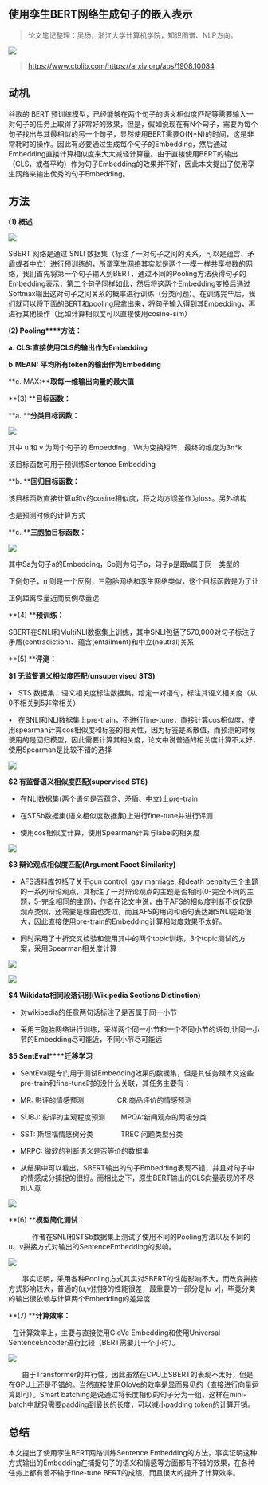 
## 使用孪生BERT网络生成句子的嵌入表示

> 论文笔记整理：吴杨，浙江大学计算机学院，知识图谱、NLP方向。

![](img/使用孪生BERT网络生成句子的嵌入表示.md_1.png)

> https://www.ctolib.com/https://arxiv.org/abs/1908.10084


## **动机**

谷歌的 BERT 预训练模型，已经能够在两个句子的语义相似度匹配等需要输入一对句子的任务上取得了非常好的效果，但是，假如说现在有N个句子，需要为每个句子找出与其最相似的另一个句子，显然使用BERT需要O(N*N)的时间，这是非常耗时的操作。因此有必要通过生成每个句子的Embedding，然后通过Embedding直接计算相似度来大大减轻计算量。由于直接使用BERT的输出（CLS，或者平均）作为句子Embedding的效果并不好，因此本文提出了使用孪生网络来输出优秀的句子Embedding。



## **方法**

**(1) 概述**

![](img/使用孪生BERT网络生成句子的嵌入表示.md_2.png)

SBERT 网络是通过 SNLI 数据集（标注了一对句子之间的关系，可以是蕴含、矛盾或者中立）进行预训练的，所谓孪生网络其实就是两个一模一样共享参数的网络，我们首先将第一个句子输入到BERT，通过不同的Pooling方法获得句子的Embedding表示，第二个句子同样如此，然后将这两个Embedding变换后通过Softmax输出这对句子之间关系的概率进行训练（分类问题）。在训练完毕后，我们就可以将下面的BERT和pooling层拿出来，将句子输入得到其Embedding，再进行其他操作（比如计算相似度可以直接使用cosine-sim）

**(2) Pooling****方法：**

**a. CLS:****直接使用****CLS****的输出作为****Embedding**

**b.MEAN: ****平均所有****token****的输出作为****Embedding**

**c. MAX:****取每一维输出向量的最大值**

**(3) ****目标函数：**

**a. ****分类目标函数：**

![](img/使用孪生BERT网络生成句子的嵌入表示.md_3.png)

其中 u 和 v 为两个句子的 Embedding，Wt为变换矩阵，最终的维度为3n*k

该目标函数可用于预训练Sentence Embedding

**b. ****回归目标函数：**

该目标函数直接计算u和v的cosine相似度，将之均方误差作为loss。另外结构

也是预测时候的计算方式

**c. ****三胞胎目标函数：**

![](img/使用孪生BERT网络生成句子的嵌入表示.md_4.png)

其中Sa为句子a的Embedding，Sp则为句子p，句子p是跟a属于同一类型的

正例句子，n 则是一个反例，三胞胎网络和孪生网络类似，这个目标函数是为了让

正例距离尽量近而反例尽量远

**(4) ****预训练：**

SBERT在SNLI和MultiNLI数据集上训练，其中SNLI包括了570,000对句子标注了矛盾(contradiction)、蕴含(entailment)和中立(neutral)关系

**(5) ****评测：**

**$1 ****无监督语义相似度匹配****(unsupervised STS)**

•   STS 数据集：语义相关度标注数据集，给定一对语句，标注其语义相关度（从0不相关到5非常相关）

•   在SNLI和NLI数据集上pre-train，不进行fine-tune，直接计算cos相似度，使用spearman计算cos相似度和标签的相关性，因为标签是离散值，而预测的时候使用的是回归模型，因此需要计算其相关度，论文中说普通的相关度计算不太好，使用Spearman是比较不错的选择

![](img/使用孪生BERT网络生成句子的嵌入表示.md_5.png)

**$2 ****有监督语义相似度匹配****(supervised STS)**

- 在NLI数据集(两个语句是否蕴含、矛盾、中立)上pre-train

- 在STSb数据集(语义相似度数据集)上进行fine-tune并进行评测

- 使用cos相似度计算，使用Spearman计算与label的相关度

![](img/使用孪生BERT网络生成句子的嵌入表示.md_6.png)

**$3 ****辩论观点相似度匹配****(Argument Facet Similarity)**

- AFS语料库包括了关于gun control, gay marriage, 和death penalty三个主题的一系列辩论观点，其标注了一对辩论观点的主题是否相同(0-完全不同的主题，5-完全相同的主题)，作者在论文中说，由于AFS的相似度判断不仅仅是观点类似，还需要是理由也类似，而且AFS的用词和语句表达跟SNLI差距很大，因此直接使用pre-train的Embedding计算相似度效果不太好。

- 同时采用了十折交叉检验和使用其中的两个topic训练，3个topic测试的方案，采用Spearman相关度计算

![](img/使用孪生BERT网络生成句子的嵌入表示.md_7.png)

![](img/使用孪生BERT网络生成句子的嵌入表示.md_8.png)

**$4 Wikidata****相同段落识别****(Wikipedia Sections Distinction)**

- 对wikipedia的任意两句话标注了是否属于同一小节

- 采用三胞胎网络进行训练，采样两个同一小节和一个不同小节的语句,让同一小节的Embedding尽可能近，不同小节尽可能远



**$5 SentEval****迁移学习**

- SentEval是专门用于测试Embedding效果的数据集，但是其任务跟本文这些pre-train和fine-tune时的没什么关联，其任务主要有：

- MR: 影评的情感预测                 CR:商品评价的情感预测

- SUBJ: 影评的主观程度预测        MPQA:新闻观点的两极分类

- SST: 斯坦福情感树分类              TREC:问题类型分类

- MRPC: 微软的判断语义是否等价的数据集

- 从结果中可以看出，SBERT输出的句子Embedding表现不错，并且对句子中的情感成分捕捉的很好。而相比之下，原生BERT输出的CLS向量表现的不尽如人意

![](img/使用孪生BERT网络生成句子的嵌入表示.md_9.png)

**(6) ****模型简化测试：**

            作者在SNLI和STSb数据集上测试了使用不同的Pooling方法以及不同的u、v拼接方式对输出的SentenceEmbedding的影响。

![](img/使用孪生BERT网络生成句子的嵌入表示.md_10.png)

       事实证明，采用各种Pooling方式其实对SBERT的性能影响不大。而改变拼接方式影响较大，普通的(u,v)拼接的性能很差，最重要的一部分是|u-v|，毕竟分类的输出很依赖与计算两个Embedding的差异度

**(7) ****计算效率：**

  在计算效率上，主要与直接使用GloVe Embedding和使用Universal SentenceEncoder进行比较（BERT需要几十个小时）。

![](img/使用孪生BERT网络生成句子的嵌入表示.md_11.png)

       由于Transformer的并行性，因此虽然在CPU上SBERT的表现不太好，但是在GPU上还是不错的。当然直接使用GloVe的效率是显而易见的（直接进行向量运算即可）。Smart batching是说通过将长度相似的句子分为一组，这样在mini-batch中就只需要padding到最长的长度，可以减小padding token的计算开销。


## **总结**

本文提出了使用孪生BERT网络训练Sentence Embedding的方法，事实证明这种方式输出的Embedding在捕捉句子的语义和情感等方面都有不错的效果，在各种任务上都有着不输于fine-tune BERT的成绩，而且很大的提升了计算效率。

